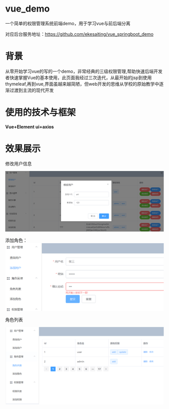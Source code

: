 # vue_demo

一个简单的权限管理系统前端demo，用于学习vue与前后端分离 

对应后台服务地址：https://github.com/ekesaiting/vue_springboot_demo

# 背景

从零开始学习vue的写的一个demo，非常经典的三级权限管理,帮助快速后端开发者快速掌握Vue的基本使用，此页面我经过三次迭代，从最开始的jsp到使用thymeleaf,再到vue,界面虽越来越简陋，但web开发的思维从学校的原始教学中逐渐过渡到主流的现代开发

# 使用的技术与框架

**Vue+Element ui+axios**

# 效果展示

修改用户信息

![image-20200530151826869](README.assets/image-20200530151826869.png)

添加角色：![image-20200530152129861](README.assets/image-20200530152129861.png)

角色列表

![image-20200530152245768](README.assets/image-20200530152245768.png)